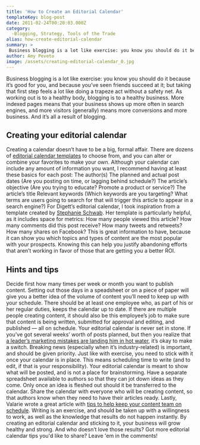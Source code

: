```yaml
---
title: 'How to Create an Editorial Calendar'
templateKey: blog-post
date: 2011-02-24T00:20:03.000Z
category: 
  -Blogging, Strategy, Tools of the Trade
alias: how-create-editorial-calendar
summary: > 
 Business blogging is a lot like exercise: you know you should do it because it’s good for you, and because you’ve seen friends succeed at it; but taking that first step feels a lot like doing a trapeze act without a safety net.
author: Amy Peveto
image: /assets/creating-editorial-calendar_0.jpg
---
```


Business blogging is a lot like exercise: you know you should do it because it’s good for you, and because you’ve seen friends succeed at it; but taking that first step feels a lot like doing a trapeze act without a safety net. As working out is to a healthy body, blogging is to a healthy business. More indexed pages means that your business shows up more often in search engines, and more visitors (generally) means more conversions and more business. And it’s all a result of blogging.

Creating your editorial calendar
--------------------------------

Creating a calendar doesn’t have to be a big, formal affair. There are dozens of [editorial calendar templates](http://www.google.com/#hl=en&sugexp=ldymls&xhr=t&q=editorial+calendar+template&cp=19&pf=p&sclient=psy&aq=0&aqi=&aql=&oq=editorial+calendar+&pbx=1&bav=on.1,or.&fp=e87e3794f75b2bfa) to choose from, and you can alter or combine your favorites to make your own. Although your calendar can include any amount of information you want, I recommend having at least these basics for each post: The author(s) The planned and actual post dates (Are you posting on time, or lagging behind schedule?) The article’s objective (Are you trying to educate? Promote a product or service?) The article’s title Relevant keywords (Which keywords are you targeting? What terms are users going to search for that will trigger this article to appear in a search engine?) For Digett’s editorial calendar, I took inspiration from a template created by [Stephanie Schwab](http://www.stephanieschwab.com/2010/06/18/editorial-calendar-continued-blog-calendar-template/). Her template is particularly helpful, as it includes space for metrics: How many people viewed this article? How many comments did this post receive? How many tweets and retweets? How many shares on Facebook? This is great information to have, because it can show you which topics and types of content are the most popular with your prospects. Knowing this can help you justify abandoning efforts that aren’t working in favor of those that are getting you a better ROI.

Hints and tips
--------------

Decide first how many times per week or month you want to publish content. Setting out those days in a speadsheet or on a piece of paper will give you a better idea of the volume of content you’ll need to keep up with your schedule. There should be at least one employee who, as part of his or her regular duties, keeps the calendar up to date. If there are multiple people creating content, it should also be this employee’s job to make sure that content is being written, submitted for approval and editing, and published — all on schedule. Your editorial calendar is never set in stone. If you’ve got several weeks’ worth of posts planned, but then you realize that [a leader’s marketing mistakes are landing him in hot water](/2011/02/14/bad-marketing-action-mubarak-and-egypt), it’s okay to make a switch. Breaking news (especially when it’s industry-related) is important, and should be given priority. Just like with exercise, you need to stick with it once your calendar is in place. This means scheduling time to write (and to edit, if that is your responsibility). Your editorial calendar is meant to show what will be posted, and is not a place for brainstorming. Have a separate spreadsheet available to authors so that they can jot down ideas as they come. Only once an idea is fleshed out should it be transferred to the calendar. Share the calendar with everyone who will be creating content, so that authors know when they need to have their articles ready. Lastly, Valarie wrote a great article with [tips to help keep your content team on schedule](/blog/04/07/2011/prevent-editorial-calendar-hate-four-tips-make-it-easier). Writing is an exercise, and should be taken up with a willingness to work, as well as the knowledge that results do not happen instantly. By creating an editorial calendar and sticking to it, your business will grow healthy and strong. And who doesn’t love those results? Got more editorial calendar tips you'd like to share? Leave 'em in the comments!